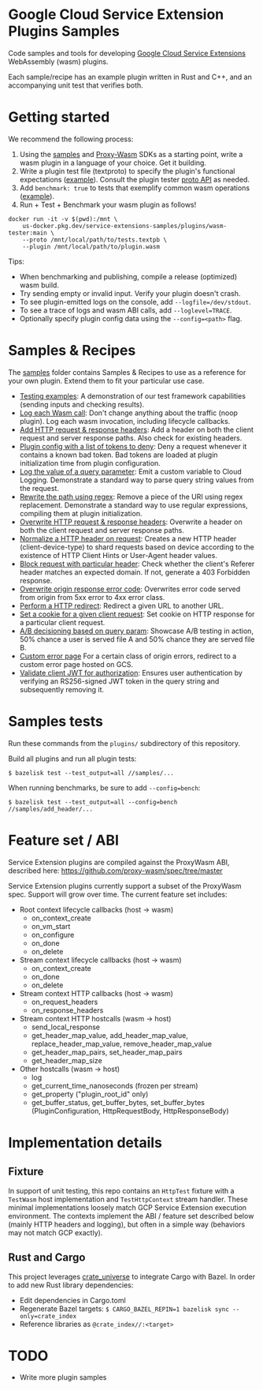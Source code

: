 # Google Cloud Service Extension Plugins Samples

Code samples and tools for developing
[Google Cloud Service Extensions](https://cloud.google.com/service-extensions/)
WebAssembly (wasm) plugins.

Each sample/recipe has an example plugin written in Rust and C++, and an
accompanying unit test that verifies both.

# Getting started

We recommend the following process:

1.  Using the [samples](samples/) and
    [Proxy-Wasm](https://github.com/proxy-wasm) SDKs as a starting point, write
    a wasm plugin in a language of your choice. Get it building.
1.  Write a plugin test file (textproto) to specify the plugin's functional
    expectations ([example](samples/testing/tests.textpb)). Consult the plugin
    tester [proto API](test/runner.proto) as needed.
1.  Add `benchmark: true` to tests that exemplify common wasm operations
    ([example](samples/add_header/tests.textpb)).
1.  Run + Test + Benchmark your wasm plugin as follows!

```
docker run -it -v $(pwd):/mnt \
    us-docker.pkg.dev/service-extensions-samples/plugins/wasm-tester:main \
    --proto /mnt/local/path/to/tests.textpb \
    --plugin /mnt/local/path/to/plugin.wasm
```

Tips:

-   When benchmarking and publishing, compile a release (optimized) wasm build.
-   Try sending empty or invalid input. Verify your plugin doesn't crash.
-   To see plugin-emitted logs on the console, add `--logfile=/dev/stdout`.
-   To see a trace of logs and wasm ABI calls, add `--loglevel=TRACE`.
-   Optionally specify plugin config data using the `--config=<path>` flag.

# Samples & Recipes

The [samples](samples/) folder contains Samples & Recipes to use as a reference
for your own plugin. Extend them to fit your particular use case.

*   [Testing examples](samples/testing): A demonstration of our test framework
    capabilities (sending inputs and checking results).
*   [Log each Wasm call](samples/noop_logs): Don't change anything about the
    traffic (noop plugin). Log each wasm invocation, including lifecycle
    callbacks.
*   [Add HTTP request & response headers](samples/add_header): Add a header on
    both the client request and server response paths. Also check for existing
    headers.
*   [Plugin config with a list of tokens to deny](samples/config_denylist): Deny
    a request whenever it contains a known bad token. Bad tokens are loaded at
    plugin initialization time from plugin configuration.
*   [Log the value of a query parameter](samples/query_log): Emit a custom
    variable to Cloud Logging. Demonstrate a standard way to parse query string
    values from the request.
*   [Rewrite the path using regex](samples/regex_rewrite): Remove a piece of the
    URI using regex replacement. Demonstrate a standard way to use regular
    expressions, compiling them at plugin initialization.
*   [Overwrite HTTP request & response headers](samples/overwrite_header):
    Overwrite a header on both the client request and server response paths.
*   [Normalize a HTTP header on request](samples/normalize_header): Creates a new
    HTTP header (client-device-type) to shard requests based on device according
    to the existence of HTTP Client Hints or User-Agent header values.
*   [Block request with particular header](samples/block_request): Check whether
    the client's Referer header matches an expected domain. If not, generate a 403
    Forbidden response.
*   [Overwrite origin response error code](samples/overwrite_errcode): Overwrites
    error code served from origin from 5xx error to 4xx error class.
*   [Perform a HTTP redirect](samples/redirect): Redirect a given URL to another URL.
*   [Set a cookie for a given client request](samples/set_cookie): Set cookie on
    HTTP response for a particular client request.
*   [A/B decisioning based on query param](samples/ab_testing): Showcase A/B testing
    in action, 50% chance a user is served file A and 50% chance they are
    served file B.
*   [Custom error page](samples/add_custom_response) For a certain class of origin
    errors, redirect to a custom error page hosted on GCS.
*   [Validate client JWT for authorization](samples/jwt_auth): Ensures user
    authentication by verifying an RS256-signed JWT token in the query string
    and subsequently removing it.

# Samples tests

Run these commands from the `plugins/` subdirectory of this repository.

Build all plugins and run all plugin tests:

`$ bazelisk test --test_output=all //samples/...`

When running benchmarks, be sure to add `--config=bench`:

`$ bazelisk test --test_output=all --config=bench //samples/add_header/...`

# Feature set / ABI

Service Extension plugins are compiled against the ProxyWasm ABI, described
here: https://github.com/proxy-wasm/spec/tree/master

Service Extension plugins currently support a subset of the ProxyWasm spec.
Support will grow over time. The current feature set includes:

*   Root context lifecycle callbacks (host -> wasm)
    *   on_context_create
    *   on_vm_start
    *   on_configure
    *   on_done
    *   on_delete
*   Stream context lifecycle callbacks (host -> wasm)
    *   on_context_create
    *   on_done
    *   on_delete
*   Stream context HTTP callbacks (host -> wasm)
    *   on_request_headers
    *   on_response_headers
*   Stream context HTTP hostcalls (wasm -> host)
    *   send_local_response
    *   get_header_map_value, add_header_map_value, replace_header_map_value,
        remove_header_map_value
    *   get_header_map_pairs, set_header_map_pairs
    *   get_header_map_size
*   Other hostcalls (wasm -> host)
    *   log
    *   get_current_time_nanoseconds (frozen per stream)
    *   get_property ("plugin_root_id" only)
    *   get_buffer_status, get_buffer_bytes, set_buffer_bytes
        (PluginConfiguration, HttpRequestBody, HttpResponseBody)

# Implementation details

## Fixture

In support of unit testing, this repo contains an `HttpTest` fixture with a
`TestWasm` host implementation and `TestHttpContext` stream handler. These
minimal implementations loosely match GCP Service Extension execution
environment. The contexts implement the ABI / feature set described below
(mainly HTTP headers and logging), but often in a simple way (behaviors may not
match GCP exactly).

## Rust and Cargo

This project leverages
[crate_universe](http://bazelbuild.github.io/rules_rust/crate_universe.html) to
integrate Cargo with Bazel. In order to add new Rust library dependencies:

*   Edit dependencies in Cargo.toml
*   Regenerate Bazel targets: `$ CARGO_BAZEL_REPIN=1 bazelisk sync
    --only=crate_index`
*   Reference libraries as `@crate_index//:<target>`

# TODO

*   Write more plugin samples
